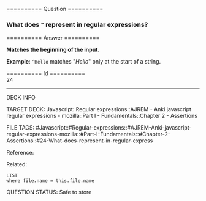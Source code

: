 ========== Question ==========  

### What does `^` represent in regular expressions?  

========== Answer ==========  

**Matches the beginning of the input**.

**Example**: `^Hello` matches "_Hello_" only at the start of a string.

========== Id ==========  
24

---

DECK INFO

TARGET DECK: Javascript::Regular expressions::AJREM - Anki javascript regular expressions - mozilla::Part I - Fundamentals::Chapter 2 - Assertions

FILE TAGS: #Javascript::#Regular-expressions::#AJREM-Anki-javascript-regular-expressions-mozilla::#Part-I-Fundamentals::#Chapter-2-Assertions::#24-What-does-represent-in-regular-express

Reference:

Related:

```dataview
LIST
where file.name = this.file.name
```


QUESTION STATUS: Safe to store
